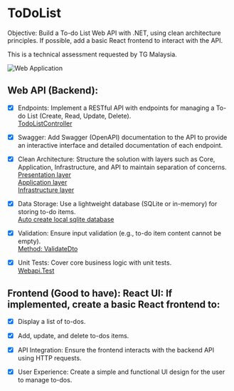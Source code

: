 # ToDoList
Objective: Build a To-do List Web API with .NET, using clean architecture principles. If possible, add a basic React frontend to interact with the API.

This is a technical assessment requested by TG Malaysia.

![Web Application](animate-client.gif)

## Web API (Backend):


-  [x] Endpoints: Implement a RESTful API with endpoints for managing a To-do List (Create, Read, Update, Delete).  
       [TodoListController](todolist.Server/Controllers/TodoListController.cs)
       

-  [x] Swagger: Add Swagger (OpenAPI) documentation to the API to provide an interactive interface and detailed documentation of each endpoint.

-  [x] Clean Architecture: Structure the solution with layers such as Core, Application, Infrastructure, and API to maintain separation of concerns.  
       [Presentation layer](todolist.client)  
       [Application layer](todolist.Server/Controllers)  
       [Infrastructure layer](todolist.Server/Models)  

-  [x] Data Storage: Use a lightweight database (SQLite or in-memory) for storing to-do items.  
       [Auto create local sqlite database](todolist.Server/ToDoList.db)

-  [x] Validation: Ensure input validation (e.g., to-do item content cannot be empty).  
       [Method: ValidateDto](todolist.Server/Controllers/TodoListController.cs#L23)  

-  [x] Unit Tests: Cover core business logic with unit tests.  
       [Webapi.Test](Webapi.Test)  

## Frontend (Good to have): React UI: If implemented, create a basic React frontend to:

-  [x] Display a list of to-dos.

-  [x] Add, update, and delete to-dos items.

-  [x] API Integration: Ensure the frontend interacts with the backend API using HTTP requests.

-  [x] User Experience: Create a simple and functional UI design for the user to manage to-dos.
